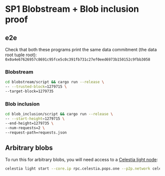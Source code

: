 # SP1 Blobstream + Blob inclusion proof

## e2e
Check that both these programs print the same data commitment (the data root tuple root):
`0x0a4e67626957c8691c95fce5c0c391fb731c27ef0eed6973b150152c9fbb3058`

### Blobstream
```bash
cd blobstream/script && cargo run --release \
-- --trusted-block=1279715 \
--target-block=1279735
```

### Blob inclusion
```bash
cd blob_inclusion/script && cargo run --release \
-- --start-height=1279715 \
--end-height=1279735 \
--num-requests=2 \
--request-path=requests.json
```

## Arbitrary blobs
To run this for arbitrary blobs, you will need access to a [Celestia light node](https://docs.celestia.org/nodes/light-node):

```bash
celestia light start --core.ip rpc.celestia.pops.one --p2p.network celestia
```
